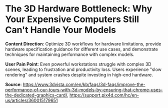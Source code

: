# The 3D Hardware Bottleneck: Why Your Expensive Computers Still Can't Handle Your Models

**Content Direction**: Optimize 3D workflows for hardware limitations, provide hardware specification guidance for different use cases, and demonstrate techniques for maintaining performance with complex models.

**User Pain Point**: Even powerful workstations struggle with complex 3D scenes, leading to frustration and productivity loss. Users experience "slow rendering" and system crashes despite investing in high-end hardware.

**Source**: https://www.3dvista.com/en/kb/faqs/3d-faqs/improve-the-performance-of-our-tours-with-3d-models-by-ensuring-that-chrome-uses-the-dedicated-graphics-card/, https://support.pix4d.com/hc/en-us/articles/360015179651
